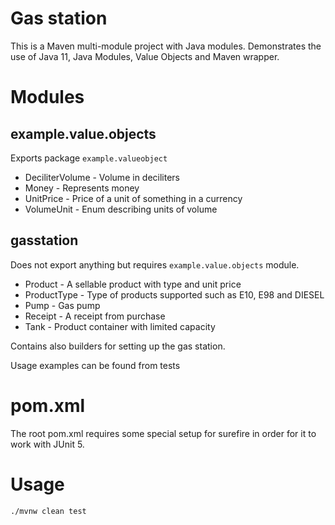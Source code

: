 # Gas station

This is a Maven multi-module project with Java modules. Demonstrates the use of Java 11, Java Modules, Value Objects and Maven wrapper.

# Modules
## example.value.objects

Exports package `example.valueobject`

* DeciliterVolume - Volume in deciliters
* Money - Represents money 
* UnitPrice - Price of a unit of something in a currency
* VolumeUnit - Enum describing units of volume

## gasstation

Does not export anything but requires `example.value.objects` module.

* Product - A sellable product with type and unit price
* ProductType - Type of products supported such as E10, E98 and DIESEL
* Pump - Gas pump
* Receipt - A receipt from purchase
* Tank - Product container with limited capacity

Contains also builders for setting up the gas station.

Usage examples can be found from tests

# pom.xml

The root pom.xml requires some special setup for surefire in order for it to work with JUnit 5.

# Usage

`./mvnw clean test`